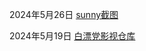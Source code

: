 2024年5月26日
[sunny截图](https://sunny.xmuli.tech/zh/)


2024年5月19日
[白漂党影视仓库](https://n0q51oxsump.feishu.cn/base/Go2VbeVK6aoeSdskKSicI8j3njg?table=tblO8igylSMH3IZD&view=vewWOmaE1u)